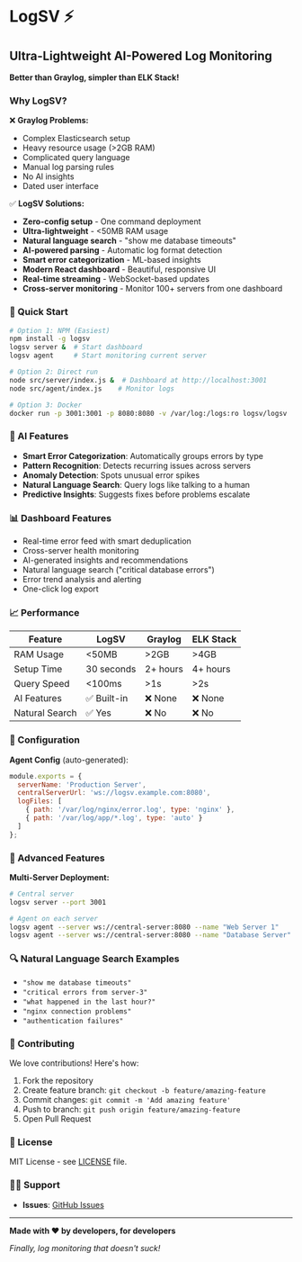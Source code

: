 # LogSV ⚡

## Ultra-Lightweight AI-Powered Log Monitoring

**Better than Graylog, simpler than ELK Stack!**

### Why LogSV?

❌ **Graylog Problems:**
- Complex Elasticsearch setup
- Heavy resource usage (>2GB RAM)
- Complicated query language
- Manual log parsing rules
- No AI insights
- Dated user interface

✅ **LogSV Solutions:**
- **Zero-config setup** - One command deployment
- **Ultra-lightweight** - <50MB RAM usage
- **Natural language search** - "show me database timeouts"
- **AI-powered parsing** - Automatic log format detection
- **Smart error categorization** - ML-based insights
- **Modern React dashboard** - Beautiful, responsive UI
- **Real-time streaming** - WebSocket-based updates
- **Cross-server monitoring** - Monitor 100+ servers from one dashboard

### 🚀 Quick Start

```bash
# Option 1: NPM (Easiest)
npm install -g logsv
logsv server &  # Start dashboard
logsv agent     # Start monitoring current server

# Option 2: Direct run
node src/server/index.js &  # Dashboard at http://localhost:3001
node src/agent/index.js    # Monitor logs

# Option 3: Docker
docker run -p 3001:3001 -p 8080:8080 -v /var/log:/logs:ro logsv/logsv
```

### 🧠 AI Features

- **Smart Error Categorization**: Automatically groups errors by type
- **Pattern Recognition**: Detects recurring issues across servers
- **Anomaly Detection**: Spots unusual error spikes
- **Natural Language Search**: Query logs like talking to a human
- **Predictive Insights**: Suggests fixes before problems escalate

### 📊 Dashboard Features

- Real-time error feed with smart deduplication
- Cross-server health monitoring
- AI-generated insights and recommendations
- Natural language search ("critical database errors")
- Error trend analysis and alerting
- One-click log export

### 📈 Performance

| Feature | LogSV | Graylog | ELK Stack |
|---------|----------|---------|----------|
| RAM Usage | <50MB | >2GB | >4GB |
| Setup Time | 30 seconds | 2+ hours | 4+ hours |
| Query Speed | <100ms | >1s | >2s |
| AI Features | ✅ Built-in | ❌ None | ❌ None |
| Natural Search | ✅ Yes | ❌ No | ❌ No |

### 🔧 Configuration

**Agent Config** (auto-generated):
```javascript
module.exports = {
  serverName: 'Production Server',
  centralServerUrl: 'ws://logsv.example.com:8080',
  logFiles: [
    { path: '/var/log/nginx/error.log', type: 'nginx' },
    { path: '/var/log/app/*.log', type: 'auto' }
  ]
};
```

### 🚀 Advanced Features

**Multi-Server Deployment:**
```bash
# Central server
logsv server --port 3001

# Agent on each server
logsv agent --server ws://central-server:8080 --name "Web Server 1"
logsv agent --server ws://central-server:8080 --name "Database Server"
```

### 🔍 Natural Language Search Examples

- `"show me database timeouts"`
- `"critical errors from server-3"`
- `"what happened in the last hour?"`
- `"nginx connection problems"`
- `"authentication failures"`

### 🤝 Contributing

We love contributions! Here's how:

1. Fork the repository
2. Create feature branch: `git checkout -b feature/amazing-feature`
3. Commit changes: `git commit -m 'Add amazing feature'`
4. Push to branch: `git push origin feature/amazing-feature`
5. Open Pull Request

### 📄 License

MIT License - see [LICENSE](LICENSE) file.

### 🙋‍♀️ Support

- **Issues**: [GitHub Issues](https://github.com/markiv25/logsv/issues)

---

**Made with ❤️ by developers, for developers**

*Finally, log monitoring that doesn't suck!*
